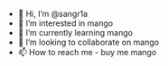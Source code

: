 - 👋 Hi, I’m @sangr1a
- 👀 I’m interested in mango
- 🌱 I’m currently learning mango
- 💞️ I’m looking to collaborate on mango
- 📫 How to reach me - buy me mango

<!---
sangr1a/sangr1a is a ✨ special ✨ repository because its `README.md` (this file) appears on your GitHub profile.
You can click the Preview link to take a look at your changes.
--->
